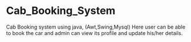# Cab_Booking_System
Cab Booking system using java, (Awt,Swing,Mysql)
Here user can be able to book the car and admin can view its profile and update his/her details.
